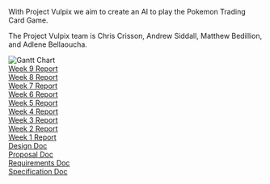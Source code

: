With Project Vulpix we aim to create an AI to play the Pokemon Trading Card Game.

The Project Vulpix team is
Chris Crisson, Andrew Siddall, Matthew Bedillion, and Adlene Bellaoucha.

![Gantt Chart](https://seniorprojectptcg.github.io/Vulpix/assets/Vulpix_Gantt.JPG)  
[Week 9 Report](https://seniorprojectptcg.github.io/Vulpix/assets/ProjectVulpixWk9.pdf)  
[Week 8 Report](https://seniorprojectptcg.github.io/Vulpix/assets/ProjectVulpixWk8.pdf)  
[Week 7 Report](https://seniorprojectptcg.github.io/Vulpix/assets/ProjectVulpixWk7.pdf)  
[Week 6 Report](https://seniorprojectptcg.github.io/Vulpix/assets/ProjectVulpixWk6.pdf)  
[Week 5 Report](https://seniorprojectptcg.github.io/Vulpix/assets/ProjectVulpixWk5.pdf)  
[Week 4 Report](https://seniorprojectptcg.github.io/Vulpix/assets/ProjectVulpixWk4.pdf)    
[Week 3 Report](https://seniorprojectptcg.github.io/Vulpix/assets/ProjectVulpixWk3.pdf)  
[Week 2 Report](https://seniorprojectptcg.github.io/Vulpix/assets/ProjectVulpixWk2.pdf)  
[Week 1 Report](https://seniorprojectptcg.github.io/Vulpix/assets/ProjectVulpixWk1.pdf)  
[Design Doc](https://seniorprojectptcg.github.io/Vulpix/assets/DesignDoc.pdf)  
[Proposal Doc](https://seniorprojectptcg.github.io/Vulpix/assets/ProposalDoc.pdf)  
[Requirements Doc](https://seniorprojectptcg.github.io/Vulpix/assets/RequirementsDoc.pdf)  
[Specification Doc](https://seniorprojectptcg.github.io/Vulpix/assets/SpecificationDoc.pdf)  
